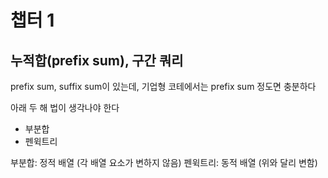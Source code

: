 # 챕터 1

## 누적합(prefix sum), 구간 쿼리

prefix sum, suffix sum이 있는데, 기업형 코테에서는 prefix sum 정도면 충분하다   

아래 두 해 법이 생각나야 한다

- 부분합
- 펜윅트리

부분합: 정적 배열 (각 배열 요소가 변하지 않음)
펜윅트리: 동적 배열 (위와 달리 변함)


